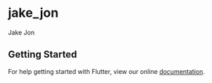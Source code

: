 # jake_jon

Jake Jon

## Getting Started

For help getting started with Flutter, view our online
[documentation](https://flutter.io/).
